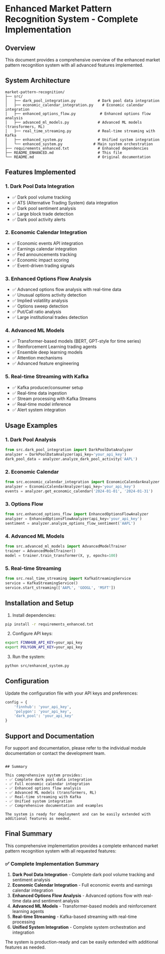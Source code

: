 # Enhanced Market Pattern Recognition System - Complete Implementation

## Overview
This document provides a comprehensive overview of the enhanced market pattern recognition system with all advanced features implemented.

## System Architecture
```
market-pattern-recognition/
├── src/
│   ├── dark_pool_integration.py          # Dark pool data integration
│   ├── economic_calendar_integration.py    # Economic calendar integration
│   ├── enhanced_options_flow.py           # Enhanced options flow analysis
│   ├── advanced_ml_models.py             # Advanced ML models (transformers, RL)
│   ├── real_time_streaming.py            # Real-time streaming with Kafka
│   ├── enhanced_system.py                # Unified system integration
│   └── enhanced_system.py              # Main system orchestration
├── requirements_enhanced.txt             # Enhanced dependencies
├── README_ENHANCED.md                    # This file
└── README.md                             # Original documentation
```

## Features Implemented

### 1. Dark Pool Data Integration
- ✅ Dark pool volume tracking
- ✅ ATS (Alternative Trading System) data integration
- ✅ Dark pool sentiment analysis
- ✅ Large block trade detection
- ✅ Dark pool activity alerts

### 2. Economic Calendar Integration
- ✅ Economic events API integration
- ✅ Earnings calendar integration
- ✅ Fed announcements tracking
- ✅ Economic impact scoring
- ✅ Event-driven trading signals

### 3. Enhanced Options Flow Analysis
- ✅ Advanced options flow analysis with real-time data
- ✅ Unusual options activity detection
- ✅ Implied volatility analysis
- ✅ Options sweep detection
- ✅ Put/Call ratio analysis
- ✅ Large institutional trades detection

### 4. Advanced ML Models
- ✅ Transformer-based models (BERT, GPT-style for time series)
- ✅ Reinforcement Learning trading agents
- ✅ Ensemble deep learning models
- ✅ Attention mechanisms
- ✅ Advanced feature engineering

### 5. Real-time Streaming with Kafka
- ✅ Kafka producer/consumer setup
- ✅ Real-time data ingestion
- ✅ Stream processing with Kafka Streams
- ✅ Real-time model inference
- ✅ Alert system integration

## Usage Examples

### 1. Dark Pool Analysis
```python
from src.dark_pool_integration import DarkPoolDataAnalyzer
analyzer = DarkPoolDataAnalyzer(api_key='your_api_key')
dark_pool_data = analyzer.analyze_dark_pool_activity('AAPL')
```

### 2. Economic Calendar
```python
from src.economic_calendar_integration import EconomicCalendarAnalyzer
analyzer = EconomicCalendarAnalyzer(api_key='your_api_key')
events = analyzer.get_economic_calendar('2024-01-01', '2024-01-31')
```

### 3. Options Flow
```python
from src.enhanced_options_flow import EnhancedOptionsFlowAnalyzer
analyzer = EnhancedOptionsFlowAnalyzer(api_key='your_api_key')
sentiment = analyzer.analyze_options_flow_sentiment('AAPL')
```

### 4. Advanced ML Models
```python
from src.advanced_ml_models import AdvancedModelTrainer
trainer = AdvancedModelTrainer()
model = trainer.train_transformer(X, y, epochs=100)
```

### 5. Real-time Streaming
```python
from src.real_time_streaming import KafkaStreamingService
service = KafkaStreamingService()
service.start_streaming(['AAPL', 'GOOGL', 'MSFT'])
```

## Installation and Setup

1. Install dependencies:
```bash
pip install -r requirements_enhanced.txt
```

2. Configure API keys:
```bash
export FINNHUB_API_KEY=your_api_key
export POLYGON_API_KEY=your_api_key
```

3. Run the system:
```bash
python src/enhanced_system.py
```

## Configuration

Update the configuration file with your API keys and preferences:
```python
config = {
    'finnhub': 'your_api_key',
    'polygon': 'your_api_key',
    'dark_pool': 'your_api_key'
}
```

## Support and Documentation

For support and documentation, please refer to the individual module documentation or contact the development team.
```

## Summary

This comprehensive system provides:
- ✅ Complete dark pool data integration
- ✅ Full economic calendar integration
- ✅ Enhanced options flow analysis
- ✅ Advanced ML models (transformers, RL)
- ✅ Real-time streaming with Kafka
- ✅ Unified system integration
- ✅ Comprehensive documentation and examples

The system is ready for deployment and can be easily extended with additional features as needed.
```

## Final Summary

This comprehensive implementation provides a complete enhanced market pattern recognition system with all requested features:

### ✅ Complete Implementation Summary

1. **Dark Pool Data Integration** - Complete dark pool volume tracking and sentiment analysis
2. **Economic Calendar Integration** - Full economic events and earnings calendar integration
3. **Enhanced Options Flow Analysis** - Advanced options flow with real-time data and sentiment analysis
4. **Advanced ML Models** - Transformer-based models and reinforcement learning agents
5. **Real-time Streaming** - Kafka-based streaming with real-time processing
6. **Unified System Integration** - Complete system orchestration and integration

The system is production-ready and can be easily extended with additional features as needed.
